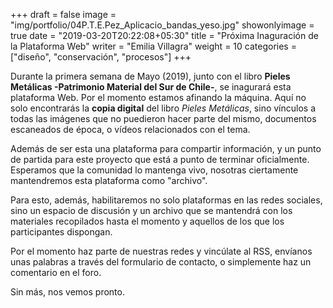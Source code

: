 +++
draft = false
image = "img/portfolio/04P.T.E.Pez_Aplicacio_bandas_yeso.jpg"
showonlyimage = true
date = "2019-03-20T20:22:08+05:30"
title = "Próxima Inaguración de la Plataforma Web"
writer = "Emilia Villagra"
weight = 10
categories = ["diseño", "conservación", "procesos"]
+++

Durante la primera semana de Mayo (2019), junto con el libro **Pieles Metálicas -Patrimonio Material del Sur de Chile-**, se inagurará esta plataforma Web. Por el momento estamos afinando la máquina. Aquí no solo encontrarás la **copia digital** del libro *Pieles Metálicas*, sino vínculos a todas las imágenes que no puedieron hacer parte del mismo, documentos escaneados de época, o vídeos relacionados con el tema. 
<!--more-->
Además de ser esta una plataforma para compartir información, y un punto de partida para este proyecto que está a punto de terminar oficialmente. Esperamos que la comunidad lo mantenga vivo, nosotras ciertamente mantendremos esta plataforma como "archivo".

Para esto, además, habilitaremos no solo plataformas en las redes sociales, sino un espacio de discusión y un archivo que se mantendrá con los materiales recopilados hasta el momento y aquellos de los que los participantes dispongan.

Por el momento haz parte de nuestras redes y vincúlate al RSS, envíanos unas palabras a través del formulario de contacto, o simplemente haz un comentario en el foro.

Sin más, nos vemos pronto.
